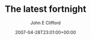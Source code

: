 ---
title: 'The latest fortnight'
posts: 3
hash: 't740'
author: 'John E Clifford'
date: 2007-04-28T23:01:00+00:00
sources:
  - http://forums.tokipona.org/viewtopic.php%3Ft=740.html
---